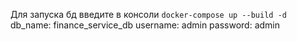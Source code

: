Для запуска бд введите в консоли `docker-compose up --build -d`
db_name: finance_service_db
username: admin
password: admin
